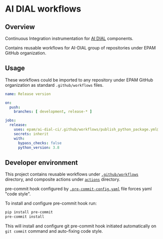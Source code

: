 # AI DIAL workflows

## Overview

Continuous Integration instrumentation for [AI DIAL](https://epam-rail.com) components.

Contains reusable workflows for AI-DIAL group of repositories under EPAM GitHub organization.

## Usage

These workflows could be imported to any repository under EPAM GitHub organization as standard `.github/workflows` files.

```yml
name: Release version

on:
  push:
    branches: [ development, release-* ]

jobs:
  release:
    uses: epam/ai-dial-ci/.github/workflows/publish_python_package.yml@0.5.1
    secrets: inherit
    with:
      bypass_checks: false
      python_version: 3.8
```

## Developer environment

This project contains reusable workflows under [`.github/workflows`](.github/workflows) directory, and composite actions under [`actions`](actions) directory.

pre-commit hook configured by [`.pre-commit-config.yaml`](.pre-commit-config.yaml) file forces yaml "code style".

To install and configure pre-commit hook run:

```bash
pip install pre-commit
pre-commit install
```

This will install and configure git pre-commit hook initiated automatically on `git commit` command and auto-fixing code style.
